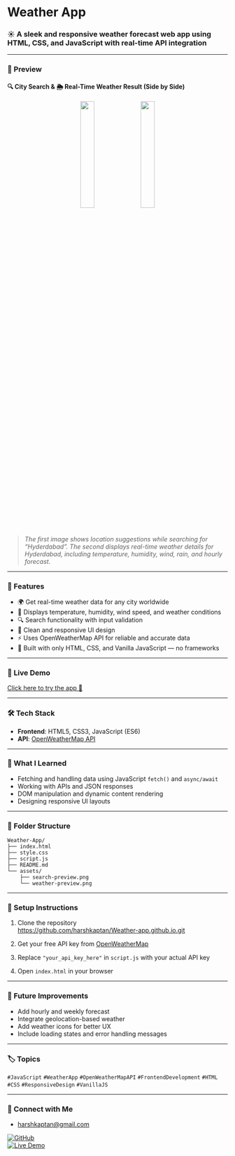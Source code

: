 # Weather App

### ☀️ A sleek and responsive weather forecast web app using HTML, CSS, and JavaScript with real-time API integration

---

### 📸 Preview

#### 🔍 City Search & 🌦️ Real-Time Weather Result (Side by Side)

<p align="center">
  <img src="https://github.com/harshkaptan/Weather-app.github.io/blob/main/assets/hyderabad-search.png?raw=true" width="25%" />
  &nbsp;
  <img src="https://github.com/harshkaptan/Weather-app.github.io/blob/main/assets/hyderabad-weather.png?raw=true" width="25%" />
</p>




> _The first image shows location suggestions while searching for “Hyderdabad”. The second displays real-time weather details for Hyderdabad, including temperature, humidity, wind, rain, and hourly forecast._

---

### 🌟 Features

- 🌍 Get real-time weather data for any city worldwide
- 📅 Displays temperature, humidity, wind speed, and weather conditions
- 🔍 Search functionality with input validation
- 🌈 Clean and responsive UI design
- ⚡ Uses OpenWeatherMap API for reliable and accurate data
- 🎯 Built with only HTML, CSS, and Vanilla JavaScript — no frameworks

---

### 🚀 Live Demo

[Click here to try the app 🔗](https://harshkaptan.github.io/Weather-app.github.io/)

---

### 🛠️ Tech Stack

- **Frontend**: HTML5, CSS3, JavaScript (ES6)
- **API**: [OpenWeatherMap API](https://openweathermap.org/api)

---

### 🧠 What I Learned

- Fetching and handling data using JavaScript `fetch()` and `async/await`
- Working with APIs and JSON responses
- DOM manipulation and dynamic content rendering
- Designing responsive UI layouts

---

### 📁 Folder Structure

```
Weather-App/
├── index.html
├── style.css
├── script.js
├── README.md
└── assets/
    ├── search-preview.png
    └── weather-preview.png
```

---

### 🔧 Setup Instructions

1. Clone the repository  
   https://github.com/harshkaptan/Weather-app.github.io.git

2. Get your free API key from [OpenWeatherMap](https://openweathermap.org/api)

3. Replace `"your_api_key_here"` in `script.js` with your actual API key

4. Open `index.html` in your browser

---

### 🎯 Future Improvements

- Add hourly and weekly forecast
- Integrate geolocation-based weather
- Add weather icons for better UX
- Include loading states and error handling messages

---

### 🏷️ Topics

`#JavaScript` `#WeatherApp` `#OpenWeatherMapAPI` `#FrontendDevelopment` `#HTML` `#CSS` `#ResponsiveDesign` `#VanillaJS`

---

### 🤝 Connect with Me
- harshkaptan@gmail.com

[![GitHub](https://img.shields.io/badge/GitHub-HarshKaptan-black?logo=github)](https://github.com/HarshKaptan)  
[![Live Demo](https://img.shields.io/badge/Live%20App-Weather--App-blue)](https://harshkaptan.github.io/Weather-app.github.io/)

